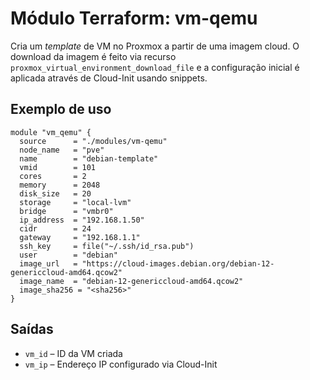 # Módulo Terraform: vm-qemu

Cria um *template* de VM no Proxmox a partir de uma imagem cloud. O download da imagem é feito via recurso `proxmox_virtual_environment_download_file` e a configuração inicial é aplicada através de Cloud-Init usando snippets.

## Exemplo de uso
```hcl
module "vm_qemu" {
  source      = "./modules/vm-qemu"
  node_name   = "pve"
  name        = "debian-template"
  vmid        = 101
  cores       = 2
  memory      = 2048
  disk_size   = 20
  storage     = "local-lvm"
  bridge      = "vmbr0"
  ip_address  = "192.168.1.50"
  cidr        = 24
  gateway     = "192.168.1.1"
  ssh_key     = file("~/.ssh/id_rsa.pub")
  user        = "debian"
  image_url   = "https://cloud-images.debian.org/debian-12-genericcloud-amd64.qcow2"
  image_name  = "debian-12-genericcloud-amd64.qcow2"
  image_sha256 = "<sha256>"
}
```

## Saídas
- `vm_id` – ID da VM criada
- `vm_ip` – Endereço IP configurado via Cloud-Init
